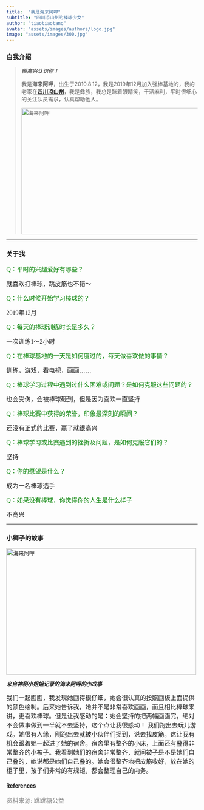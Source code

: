 ```yaml
---
title:  "我是海来阿呷"
subtitle: "四川凉山州的棒球少女"
author: "tiaotiaotang"
avatar: "assets/images/authors/logo.jpg"
image: "assets/images/300.jpg"
---
```


### 自我介绍
> ***很高兴认识你！***
> 
> 我是**海来阿呷**，出生于2010.8.12，我是2019年12月加入强棒基地的，我的老家在[**四川凉山州**](https://baike.baidu.com/item/%E5%87%89%E5%B1%B1%E5%BD%9D%E6%97%8F%E8%87%AA%E6%B2%BB%E5%B7%9E/2721144?fromtitle=%E5%9B%9B%E5%B7%9D%E5%87%89%E5%B1%B1%E5%B7%9E&fromid=50086249&fr=aladdin)，我是彝族，我总是眯着眼睛笑，干活麻利，平时很细心的关注队员需求，认真帮助他人。
>   
> 
> <img style="width:500px;height:333px" src="https://tva1.sinaimg.cn/large/008eGmZEly1goio2ejnt2j30k00dc4qp.jpg" alt="海来阿呷" aligh=center />
> 
> 
*****

### 关于我

 
<font face="黑体" color=green size=3>Q：平时的兴趣爱好有哪些？</font>

<font face="黑体" size=3>就喜欢打棒球，跳皮筋也不错～</font>

<font face="黑体" color=green size=3>Q：什么时候开始学习棒球的？</font>

<font face="黑体" size=3>2019年12月</font>

<font face="黑体" color=green size=3>Q：每天的棒球训练时长是多久？</font>

<font face="黑体" size=3>一次训练1～2小时</font>

<font face="黑体" color=green size=3>Q：在棒球基地的一天是如何度过的，每天做喜欢做的事情？</font>

<font face="黑体" size=3>训练，游戏，看电视，画画……</font>

<font face="黑体" color=green size=3>Q：棒球学习过程中遇到过什么困难或问题？是如何克服这些问题的？</font>

<font face="黑体" size=3>也会受伤，会被棒球砸到，但是因为喜欢一直坚持</font>

<font face="黑体" color=green size=3>Q：棒球比赛中获得的荣誉，印象最深刻的瞬间？</font>

<font face="黑体" size=3>还没有正式的比赛，赢了就很高兴</font>

<font face="黑体" color=green size=3>Q：棒球学习或比赛遇到的挫折及问题，是如何克服它们的？</font>

<font face="黑体" size=3>坚持</font>

<font face="黑体" color=green size=3>Q：你的愿望是什么？</font>

<font face="黑体" size=3>成为一名棒球选手</font>

<font face="黑体" color=green size=3>Q：如果没有棒球，你觉得你的人生是什么样子</font>

<font face="黑体" size=3>不高兴</font>


*****

### 小狮子的故事

<img style="width:500px;height:333px" src="https://tva1.sinaimg.cn/large/008eGmZEly1goioatpcscj31400u0u0z.jpg" alt="海来阿呷" aligh=center />

***来自神秘小姐姐记录的海来阿呷的小故事***

<font face="黑体" size=3>
我们一起画画，我发现她画得很仔细，她会很认真的按照画板上面提供的颜色绘制。后来她告诉我，她并不是非常喜欢画画，而且相比棒球来讲，更喜欢棒球。但是让我感动的是：她会坚持的把两幅画画完，绝对不会做事做到一半就不去坚持，这个点让我很感动！
我们跑出去玩儿游戏。她很有人缘，刚跑出去就被小伙伴们捉到，说去找皮筋。这让我有机会跟着她一起进了她的宿舍。宿舍里有整齐的小床，上面还有叠得非常整齐的小被子。我看到她们的宿舍非常整齐，就问被子是不是她们自己叠的，她说都是她们自己叠的。她会很整齐地把皮筋收好，放在她的柜子里，孩子们非常的有规矩，都会整理自己的内务。
 </font>




#### References
 
<font face="黑体" color=grey size=3>资料来源: 跳跳糖公益 </font>
